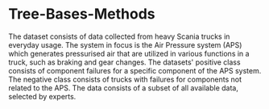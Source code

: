 # Tree-Bases-Methods
The dataset consists of data collected from heavy Scania
trucks in everyday usage. The system in focus is the
Air Pressure system (APS) which generates pressurised
air that are utilized in various functions in a truck,
such as braking and gear changes. The datasets'
positive class consists of component failures
for a specific component of the APS system.
The negative class consists of trucks with failures
for components not related to the APS. The data consists
of a subset of all available data, selected by experts.

